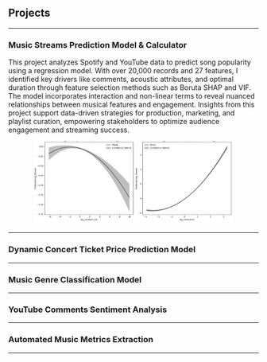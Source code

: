 ## Projects
-----
### Music Streams Prediction Model & Calculator

This project analyzes Spotify and YouTube data to predict song popularity using a regression model. With over 20,000 records and 27 features, I identified key drivers like comments, acoustic attributes, and optimal duration through feature selection methods such as Boruta SHAP and VIF. The model incorporates interaction and non-linear terms to reveal nuanced relationships between musical features and engagement. Insights from this project support data-driven strategies for production, marketing, and playlist curation, empowering stakeholders to optimize audience engagement and streaming success.

 <img src="Assets/Effect_plot.png" alt="Correlation Heatmap" width="400" style="display: block; margin: 10px auto 20px auto;">

-----
### Dynamic Concert Ticket Price Prediction Model


-----
### Music Genre Classification Model
-----
### YouTube Comments Sentiment Analysis
-----
### Automated Music Metrics Extraction 
-----
